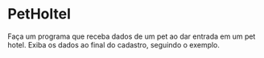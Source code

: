 # PetHoltel
Faça um programa que receba dados de um pet ao dar entrada em um pet hotel. Exiba os dados ao final do cadastro, seguindo o exemplo.
